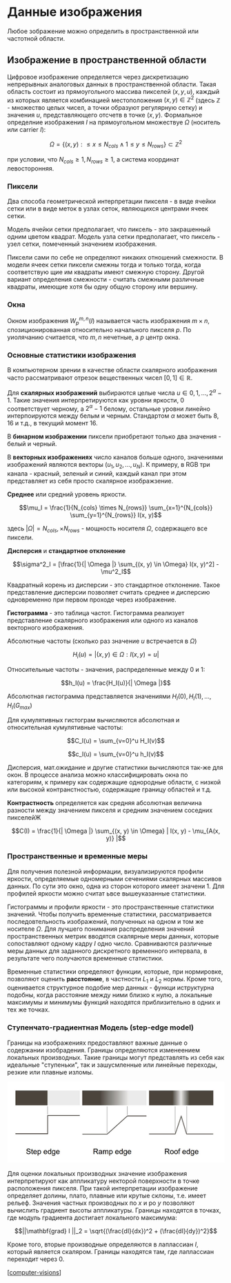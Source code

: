 # Данные изображения

Любое зображение можно определить в пространственной или частотной области.

## Изображение в пространственной области

Цифровое изображение определяется через дискретизацию непрерывных аналоговых данных в пространственной области. Такая область состоит из прямоугольного массива пикселей $(x, y, u)$, каждый из которых является комбинацией местоположения $(x, y) \in \mathbb{Z}^2$ (здесь $\mathbb{Z}$ - множество целых чисел, а точки образуют регулярную сетку) и значения $u$, представляющего отсчетв в точке $(x, y)$. Формальное определние изображения $I$ на прямоугольном множествуе $\Omega$ (носитель или carrier $I$):

$$\Omega = \{(x, y) : \leq x \leq N_{cols} \wedge 1 \leq y \leq N_{rows}\} \subset \mathbb{Z}^2$$

при условии, что $N_{cols} \geq 1, N_{rows} \geq 1$, а система координат левосторонняя.

### Пиксели

Два способа геометрической интерпретации пикселя - в виде ячейки сетки или в виде меток в узлах сеток, являющихся центрами ячеек сетки.

Модель ячейки сетки предполагает, что пиксель - это закрашенный одним цветом квадрат. Модель узла сетки предполагает, что пиксель - узел сетки, помеченный значением изображения.

Пиксели сами по себе не определяют никаких отношений смежности. В модели ячеек сетки пиксели смежны тогда и только тогда, когда соответствую щие им квадраты имеют смежную сторону. Другой вариант определения смежности - считать смежными различные квадраты, имеющие хотя бы одну общую сторону или вершину.

### Окна

Окном изображения $W_p^{m, n}(I)$ называется часть изображения $m \times n$, спозиционированная относительно начального пикселя $p$. По уиолячанию считается, что $m, n$ нечетные, а $p$ центр окна.

### Основные статистики изображения

В компьютерном зрении в качестве области скалярного изображения часто рассматривают отрезок вещественных чисел $[0, 1] \in \mathbb{R}$.

Для **скалярных изображений** выбираются целые числа $u \in {0, 1, ..., 2^{\alpha} - 1}$. Такие значения интерпретируются как уровни яркости, 0 соответствует черному, а $2^{\alpha} - 1$ белому, остальные уровни линейно интерпоируются между белым и черным. Стандартом $\alpha$ может быть 8, 16 и т.д., в текущий момент 16.

В **бинарном изображении** пиксели приобретают только два значения - белый и черный.

В **векторных изображениях** число каналов больше одного, значениями изображений являются векторы $(u_1, u_2, ..., u_{N})$. К примеру, в RGB три канала - красный, зеленый и синий, каждый канал при этом представляет из себя просто скалярное изображзение.

**Среднее** или средний уровень яркости.

$$\mu_I = \frac{1}{N_{cols} \times N_{rows}} \sum_{x=1}^{N_{cols}} \sum_{y=1}^{N_{rows}} I(x, y)$$

здесь $| \Omega | = N_{cols}, \times N_{rows}$ - мощность носителя $\Omega$, содержащего все пиксели.

**Дисперсия** и **стандартное отклонение**

$$\sigma^2_I = [\frac{1}{| \Omega |} \sum_{(x, y) \in \Omega} I(x, y)^2] - \mu^2_I$$

Квадратный корень из дисперсии - это стандартное отклонение. Такое представление дисперсии позволяет считать среднее и дисперсию одновременно при первом проходе через изображение.

**Гистограмма** - это таблица частот. Гистограмма реализует представление скалярного изображения или одного из каналов векторного изображения.

Абсолютные частоты (сколько раз значение $u$ встречается в $\Omega$)

$$H_i(u) = |{(x, y) \in \Omega : I(x, y) = u}|$$

Относительные частоты - значения, распределенные между 0 и 1:

$$h_I(u) = \frac{H_I(u)}{| \Omega |}$$

Абсолютная гистограмма представляется значениями $H_I(0), H_I(1), ..., H_I(G_{max})$

Для кумулятивных гистограм вычисляются абсолютная и относительная кумулятивные частоты:

$$C_I(u) = \sum_{v=0}^u H_I(v)$$

$$c_I(u) = \sum_{v=0}^u h_I(v)$$

Дисперсия, мат.ожидание и другие статистики вычисляются так-же для окон. В процессе анализа можно классифицировать окна по категориям, к примеру как содержащие однородные области, с низкой или высокой контранстностью, содержащие границу областей и т.д.

**Контрастность** определяется как средняя абсолютная величина разности между значением пикселя и средним значением соседних пикселейЖ

$$C(I) = \frac{1}{| \Omega |} \sum_{(x, y) \in \Omega} | I(x, y) - \mu_{A(x, y)} |$$

### Пространственные и временные меры

Для получения полезной информации, визуализируются профили яркости, определяемые одномерными сечениями скалярных массивов данных. По сути это окно, одна из сторон которого имеет значени 1. Для профилей яркости можно считат ьвсе вышеуказанные статистики.

Гистограммы и профили яркости - это пространственные статистики значений. Чтобы получить временные статистики, рассматривается последовтельность изображений, полученных на одном и том же носителе $\Omega$. Для лучшего понимания распределения значений пространственных метрик вводятся скалярные меры данных, которые сопоставляют одному кадру $I$ одно число. Сравниваются различные меры данных для заданного дискретного временного интервала, в результате чего получаются временные статистики.

Временные статистики определяют функции, которые, при нормировке, позволяют оценить **расстояние**, в частности $L_1$ и $L_2$ нормы. Кроме того, оценивается структурное подобие мер данных - функци иструктурна подобны, когда расстояние между ними близко к нулю, а локальные максимумы и минимумы функций находятся приблизительно в одних и тех же точках.

### Ступенчато-градиентная Модель (step-edge model)

Границы на изображениях предоставляют важные данные о содержании изобрадения. Границы определяются изменеением локальных производных. Такие границы могут представлять из себя как идеальные "ступеньки", так и зашусмленные или линейные переходы, резкие или плавные изломы.

![step-edge model](../attachments/2021-05-17-01-04-42.png)

Для оценки локальных производных значение изображения интерпретируют как аппликатуру некторой поверхности в точке расположения пикселя. При такой интерпретации изображение определяет долины, плато, плавные или крутые склоны, т.е. имеет рельеф. Значения частных производных по $x$ и ро $y$ позволяют вычислить градиент высоты аппликатуры. Границы находятся в точках, где модуль градиента достигает локального максимума:

$$||\mathbf{grad} I ||_2 = \sqrt{(\frac{dI}{dx})^2 + (\frac{dI}{dy})^2}$$

Кроме того, вторые производные определяются в лаплассиан $I$, который является скаляром. Границы находятся там, где лаплассиан переходит через 0.

[[computer-visions]]

[//begin]: # "Autogenerated link references for markdown compatibility"
[computer-visions]: ../lists/computer-visions "Computer visions"
[//end]: # "Autogenerated link references"